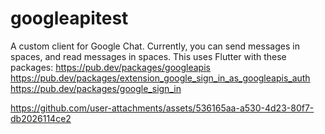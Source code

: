 # googleapitest

A custom client for Google Chat.
Currently, you can send messages in spaces, and read messages in spaces.
This uses Flutter with these packages:
https://pub.dev/packages/googleapis
https://pub.dev/packages/extension_google_sign_in_as_googleapis_auth
https://pub.dev/packages/google_sign_in

https://github.com/user-attachments/assets/536165aa-a530-4d23-80f7-db2026114ce2
